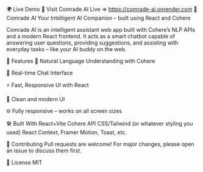 🌍 Live Demo
🔗 Visit Comrade AI Live => https://comrade-ai.onrender.com
🧠 Comrade AI
Your Intelligent AI Companion – built using React and Cohere


Comrade AI is an intelligent assistant web app built with Cohere’s NLP APIs and a modern React frontend. It acts as a smart chatbot capable of answering user questions, providing suggestions, and assisting with everyday tasks – like your AI buddy on the web.

🚀 Features
🤖 Natural Language Understanding with Cohere

💬 Real-time Chat Interface

⚡ Fast, Responsive UI with React

🎨 Clean and modern UI

🌐 Fully responsive – works on all screen sizes

🛠️ Built With
React+Vite
Cohere API
CSS/Tailwind (or whatever styling you used)
React Context, Framer Motion, Toast, etc.

🤝 Contributing
Pull requests are welcome! For major changes, please open an issue to discuss them first.

📜 License
MIT
